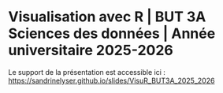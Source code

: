 # Visualisation avec R | BUT 3A Sciences des données | Année universitaire 2025-2026

Le support de la présentation est accessible ici : https://sandrinelyser.github.io/slides/VisuR_BUT3A_2025_2026
